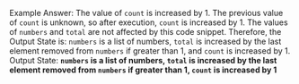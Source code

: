 Example Answer:
The value of `count` is increased by 1. The previous value of `count` is unknown, so after execution, `count` is increased by 1. The values of `numbers` and `total` are not affected by this code snippet. Therefore, the Output State is: `numbers` is a list of numbers, `total` is increased by the last element removed from `numbers` if greater than 1, and `count` is increased by 1.
Output State: **`numbers` is a list of numbers, `total` is increased by the last element removed from `numbers` if greater than 1, `count` is increased by 1**